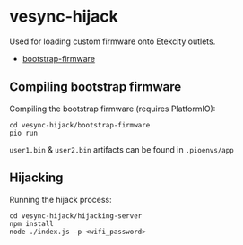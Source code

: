 # vesync-hijack

Used for loading custom firmware onto Etekcity outlets.

* [bootstrap-firmware](bootstrap-firmware/README.md)

## Compiling bootstrap firmware

Compiling the bootstrap firmware (requires PlatformIO):

```
cd vesync-hijack/bootstrap-firmware
pio run
```

`user1.bin` & `user2.bin` artifacts can be found in `.pioenvs/app`

## Hijacking

Running the hijack process:

```
cd vesync-hijack/hijacking-server
npm install
node ./index.js -p <wifi_password>
```
